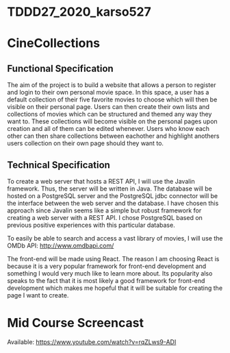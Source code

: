 # TDDD27_2020_karso527

# CineCollections

## Functional Specification

The aim of the project is to build a website that allows a person to register and login to their own personal movie space. In this space, a user has a default collection of their five favorite movies to choose which will then be visible on their personal page. Users can then create their own lists and collections of movies which can be structured and themed any way they want to. These collections will become visible on the personal pages upon creation and all of them can be edited whenever. Users who know each other can then share collections between eachother and highlight anothers users collection on their own page should they want to. 

## Technical Specification

To create a web server that hosts a REST API, I will use the Javalin framework. Thus, the server will be written in Java. The database will be hosted on a PostgreSQL server and the PostgreSQL jdbc connector will be the interface between the web server and the database. I have chosen this approach since Javalin seems like a simple but robust framework for creating a web server with a REST API. I chose PostgreSQL based on previous positive experiences with this particular database.

To easily be able to search and access a vast library of movies, I will use the OMDb API: http://www.omdbapi.com/

The front-end will be made using React. The reason I am choosing React is because it is a very popular framework for front-end development and something I would very much like to learn more about. Its popularity also speaks to the fact that it is most likely a good framework for front-end development which makes me hopeful that it will be suitable for creating the page I want to create.

# Mid Course Screencast

Available: https://www.youtube.com/watch?v=rqZLws9-ADI

